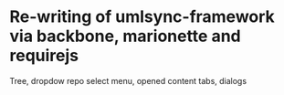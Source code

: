Re-writing of umlsync-framework via backbone, marionette and requirejs
=================

Tree, dropdow repo select menu, opened content tabs, dialogs
